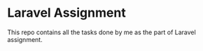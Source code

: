 # Laravel Assignment
This repo contains all the tasks done by me as the part of Laravel assignment.
